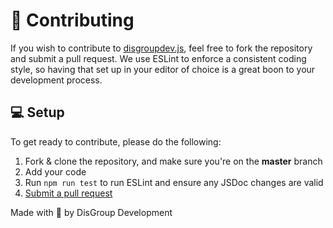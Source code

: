 # 🔨 Contributing

If you wish to contribute to [disgroupdev.js](https://npmjs.com/disgroupdev.js), feel free to fork the repository and submit a pull request.
We use ESLint to enforce a consistent coding style, so having that set up in your editor of choice is a great boon to your development process.

## 💻 Setup

To get ready to contribute, please do the following:

1. Fork & clone the repository, and make sure you're on the **master** branch
2. Add your code
3. Run `npm run test` to run ESLint and ensure any JSDoc changes are valid
4. [Submit a pull request](https://github.com/DisGroup-Development/disgroupdev.js/compare)

Made with 💙 by DisGroup Development
